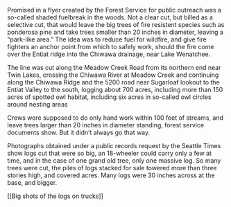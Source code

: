 Promised in a flyer created by the Forest Service for public outreach was a so-called shaded fuelbreak in the woods. Not a clear cut, but billed as a selective cut, that would leave the big trees of fire resistent species such as ponderosa pine and take trees smaller than 20 inches in diameter, leaving a “park-like area.” The idea was to reduce fuel for wildfire, and give fire fighters an anchor point from which to safely work, should the fire come over the Entiat ridge into the Chiwawa drainage, near Lake Wenatchee.

The line was cut along the Meadow Creek Road from its northern end near Twin Lakes, crossing the Chiwawa River at Meadow Creek and continuing along the Chiwawa Ridge and the 5200 road near Sugarloaf lookout to the Entiat Valley to the south, logging about 700 acres, including more than 150 acres of spotted owl habitat, including six acres in so-called owl circles around nesting areas

Crews were supposed to do only hand work within 100 feet of streams, and leave trees larger than 20 inches in diameter standing, forest service documents show. But it didn’t always go that way.

Photographs obtained under a public records request by the Seattle Times show logs cut that were so big, an 18-wheeler could carry only a few at time, and in the case of one grand old tree, only one massive log. So many trees were cut, the piles of logs stacked for sale towered more than three stories high, and covered acres. Many logs were 30 inches across at the base, and bigger. 

[[Big shots of the logs on trucks]]
